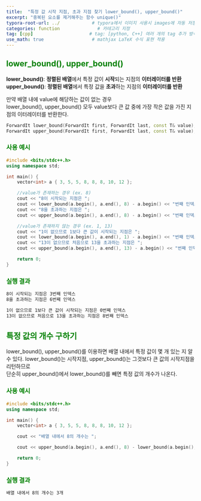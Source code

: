 ```yaml
---
title:  "특정 값 시작 지점, 초과 지점 찾기 lower_bound(), upper_bound()"           # 포스팅 이름
excerpt: "중복된 요소를 제거해주는 함수 unique()"
typora-root-url: ../            # typora에서 이미지 사용시 images에 자동 저장
categories: function              # 카테고리 지정
tag: [cpp]                     # tag: [python, C++] 여러 개의 tag 추가 방식
use_math: true                  # mathjax LaTeX 수식 표현 적용
---
```


## <span style = 'color: #008000'>lower_bound(), upper_bound()</span>
**lower_bound()**: **정렬된 배열**에서 특정 값이 **시작**되는 지점의 **이터레이터를 반환**  
**upper_bound()**: **정렬된 배열**에서 특정 값을 **초과**하는 지점의 **이터레이터를 반환**

만약 배열 내에 value에 해당하는 값이 없는 경우  
lower_bound(), upper_bound() 모두 value보다 큰 값 중에 가장 작은 값을 가진 지점의 이터레이터를 반환한다.

```c++
ForwardIt lower_bound(ForwardIt first, ForwardIt last, const T& value);
ForwardIt upper_bound(ForwardIt first, ForwardIt last, const T& value);
```

### <span style = 'color: #008000'>사용 예시</span>
```c++
#include <bits/stdc++.h>
using namespace std;

int main() {
    vector<int> a { 3, 5, 5, 8, 8, 8, 10, 12 };

    //value가 존재하는 경우 (ex. 8)
    cout << "8이 시작되는 지점은 ";
    cout << lower_bound(a.begin(), a.end(), 8) - a.begin() << "번째 인덱스\n";
    cout << "8을 초과하는 지점은 ";
    cout << upper_bound(a.begin(), a.end(), 8) - a.begin() << "번째 인덱스\n\n";

    //value가 존재하지 않는 경우 (ex. 1, 13)
    cout << "1이 없으므로 1보다 큰 값이 시작되는 지점은 ";
    cout << lower_bound(a.begin(), a.end(), 1) - a.begin() << "번째 인덱스\n";
    cout << "13이 없으므로 처음으로 13을 초과하는 지점은 ";
    cout << upper_bound(a.begin(), a.end(), 13) - a.begin() << "번째 인덱스\n";

    return 0;
}
```

### <span style = 'color: #008000'>실행 결과</span>
```bash
8이 시작되는 지점은 3번째 인덱스
8을 초과하는 지점은 6번째 인덱스

1이 없으므로 1보다 큰 값이 시작되는 지점은 0번째 인덱스
13이 없으므로 처음으로 13을 초과하는 지점은 8번째 인덱스
```

## <span style = 'color: #008000'>특정 값의 개수 구하기</span>
lower_bound(), upper_bound()를 이용하면 배열 내에서 특정 값이 몇 개 있는 지 알 수 있다.
lower_bound()는 시작지점, upper_bound()는 그것보다 큰 값의 시작지점을 리턴하므로<br>
단순히 upper_bound()에서 lower_bound()를 빼면 특정 값의 개수가 나온다.

### <span style = 'color: #008000'>사용 예시</span>
```c++
#include <bits/stdc++.h>
using namespace std;

int main() {
    vector<int> a { 3, 5, 5, 8, 8, 8, 10, 12 };

    cout << "배열 내에서 8의 개수는 ";

    cout << upper_bound(a.begin(), a.end(), 8) - lower_bound(a.begin(), a.end(), 8) << "개\n";

    return 0;
}
```

### <span style = 'color: #008000'>실행 결과</span>
```bash
배열 내에서 8의 개수는 3개
```